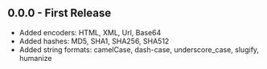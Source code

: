 ## 0.0.0 - First Release
* Added encoders: HTML, XML, Url, Base64
* Added hashes: MD5, SHA1, SHA256, SHA512
* Added string formats: camelCase, dash-case, underscore_case, slugify, humanize
